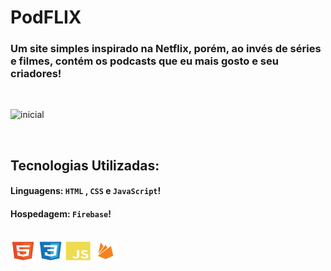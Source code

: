 # PodFLIX

### Um site simples inspirado na Netflix, porém, ao invés de séries e filmes, contém os podcasts que eu mais gosto e seu criadores!
 
<br>
 
![inicial](https://user-images.githubusercontent.com/84635540/146689126-d524c235-7d4e-42c6-ad26-7810a49b0a38.png)

<br>
<h2>Tecnologias Utilizadas:</h2>
 
 #### Linguagens: `HTML` , `CSS` e `JavaScript`!
 
 #### Hospedagem: `Firebase`!
 
 <div style="display: inline_block"><br>
  <img align="center" alt="HTML" height="30" width="40" src="https://raw.githubusercontent.com/devicons/devicon/master/icons/html5/html5-original.svg">
  <img align="center" alt="CSS" height="30" width="40" src="https://raw.githubusercontent.com/devicons/devicon/master/icons/css3/css3-original.svg">
  <img align="center" alt="Js" height="30" width="40" src="https://raw.githubusercontent.com/devicons/devicon/master/icons/javascript/javascript-plain.svg">
 <img align="center" alt="C++" height="30" width="40" src="https://raw.githubusercontent.com/devicons/devicon/master/icons/firebase/firebase-plain.svg">
 </div>
 
 <br>
